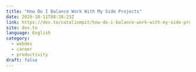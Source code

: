 ```yaml
---
title: "How Do I Balance Work With My Side Projects"
date: 2020-10-11T08:38:23Z
link: https://dev.to/catalinmpit/how-do-i-balance-work-with-my-side-projects-5gm0?utm_medium=RSS&utm_source=news.12bit.vn
site: dev.to
language: English
category:
  - webdev
  - career
  - productivity
draft: false
---
```

